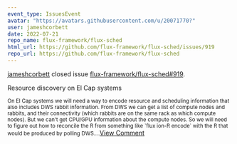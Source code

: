 ```yaml
---
event_type: IssuesEvent
avatar: "https://avatars.githubusercontent.com/u/20071770?"
user: jameshcorbett
date: 2022-07-21
repo_name: flux-framework/flux-sched
html_url: https://github.com/flux-framework/flux-sched/issues/919
repo_url: https://github.com/flux-framework/flux-sched
---
```


<a href='https://github.com/jameshcorbett' target='_blank'>jameshcorbett</a> closed issue <a href='https://github.com/flux-framework/flux-sched/issues/919' target='_blank'>flux-framework/flux-sched#919</a>.

<p>Resource discovery on El Cap systems</p><small>On El Cap systems we will need a way to encode resource and scheduling information that also includes DWS rabbit information. From DWS we can get a list of compute nodes and rabbits, and their connectivity (which rabbits are on the same rack as which compute nodes). But we can't get CPU/GPU information about the compute nodes. So we will need to figure out how to reconcile the R from something like `flux ion-R encode` with the R that would be produced by polling DWS....</small><a href='https://github.com/flux-framework/flux-sched/issues/919' target='_blank'>View Comment</a>